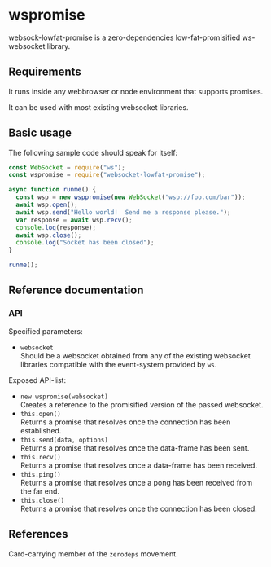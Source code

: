 <h1>wspromise</h1>

websock-lowfat-promise is a zero-dependencies low-fat-promisified ws-websocket
library.

## Requirements

It runs inside any webbrowser or node environment that supports promises.

It can be used with most existing websocket libraries.

## Basic usage

The following sample code should speak for itself:

```js
const WebSocket = require("ws");
const wspromise = require("websocket-lowfat-promise");

async function runme() {
  const wsp = new wsppromise(new WebSocket("wsp://foo.com/bar"));
  await wsp.open();
  await wsp.send("Hello world!  Send me a response please.");
  var response = await wsp.recv();
  console.log(response);
  await wsp.close();
  console.log("Socket has been closed");
}

runme();
```

## Reference documentation


### API

Specified parameters:
- `websocket`<br />
  Should be a websocket obtained from any of the existing websocket
  libraries compatible with the event-system provided by `ws`.

Exposed API-list:
- `new wspromise(websocket)`<br />
  Creates a reference to the promisified version of the passed websocket.
- `this.open()`<br />
  Returns a promise that resolves once the connection has been established.
- `this.send(data, options)`<br />
  Returns a promise that resolves once the data-frame has been sent.
- `this.recv()`<br />
  Returns a promise that resolves once a data-frame has been received.
- `this.ping()`<br />
  Returns a promise that resolves once a pong has been received from the
  far end.
- `this.close()`<br />
  Returns a promise that resolves once the connection has been closed.

## References

Card-carrying member of the `zerodeps` movement.
